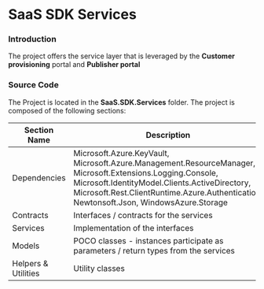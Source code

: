 # SaaS SDK Services

### Introduction

The project offers the service layer that is leveraged by the **Customer provisioning** portal and **Publisher portal**

### Source Code 

The Project is located in the **SaaS.SDK.Services** folder. The project is composed of the following sections: 

| Section Name | Description |
| --- | --- |  
| Dependencies | Microsoft.Azure.KeyVault, Microsoft.Azure.Management.ResourceManager, Microsoft.Extensions.Logging.Console, Microsoft.IdentityModel.Clients.ActiveDirectory,  Microsoft.Rest.ClientRuntime.Azure.Authentication, Newtonsoft.Json, WindowsAzure.Storage|
| Contracts| Interfaces / contracts for the services|
| Services | Implementation of the interfaces |
| Models |  POCO classes - instances participate as parameters / return types from the services
| Helpers & Utilities| Utility classes |

 


